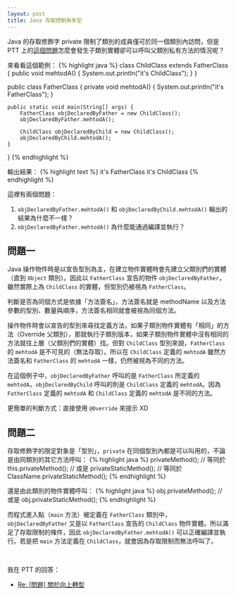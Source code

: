 ```yaml
---
layout: post
title: Java 存取控制與多型
---
```


Java 的存取修飾字 private 限制了類別的成員僅可於同一個類別內訪問，但是 PTT 上的[這個問題](http://www.ptt.cc/bbs/java/M.1475931276.A.45D.html)怎麼會發生子類別實體卻可以呼叫父類別私有方法的情況呢？

來看看這個範例：
{% highlight java %}
class ChildClass extends FatherClass {
	public void mehtodA() {
		System.out.println("it's ChildClass");
	}
}

public class FatherClass {
	private void mehtodA() {
		System.out.println("it's FatherClass");
	}
	
	public static void main(String[] args) {
		FatherClass objDeclaredByFather = new ChildClass();
		objDeclaredByFather.mehtodA();
		
		ChildClass objDeclaredByChild = new ChildClass();
		objDeclaredByChild.mehtodA();
	}
}
{% endhighlight %}

輸出結果：
{% highlight text %}
it's FatherClass
it's ChildClass
{% endhighlight %}

這裡有兩個問題：

1. `objDeclaredByFather.mehtodA()` 和 `objDeclaredByChild.mehtodA()` 輪出的結果為什麼不一樣？
2. `objDeclaredByFather.mehtodA()` 為什麼能通過編譯並執行？

## 問題一
Java 操作物件時是以宣告型別為主，在建立物件實體時會先建立父類別們的實體（直到 `Object` 類別）。因此以 `FatherClass` 宣告的物件 `objDeclaredByFather`，雖然實際上為 `ChildClass` 的實體，但型別仍被視為 `FatherClass`。

判斷是否為同個方式是依據「方法簽名」，方法簽名就是 methodName 以及方法參數的型別、數量與順序，方法簽名相同就會被視為同個方法。

操作物件時會以宣告的型別來尋找定義方法，如果子類別物件實體有「相同」的方法（Override 父類別），那就執行子類別版本，如果子類別物件實體中沒有相同的方法就往上層（父類別們的實體）找。但對 `ChildClass` 型別來說，`FatherClass` 的 `mehtodA` 是不可見的（無法存取）。所以在 `ChildClass` 定義的 `mehtodA` 雖然方法簽名和 `FatherClass` 的 `mehtodA` 一樣，仍然被視為不同的方法。

在這個例子中，`objDeclaredByFather` 呼叫的是 `FatherClass` 所定義的 `mehtodA`，`objDeclaredByChild` 呼叫的則是 `ChildClass` 定義的 `mehtodA`。因為 `FatherClass` 定義的 `mehtodA` 和 `ChildClass` 定義的 `mehtodA` 是不同的方法。

更簡單的判斷方式：直接使用 `@Override` 來提示 XD

## 問題二
存取修飾字的限定對象是「型別」，`private` 在同個型別內都是可以叫用的，不論是由同類別的其它方法呼叫：
{% highlight java %}
privateMethod();
// 等同於
this.privateMethod();
// 或是
privateStaticMethod();
// 等同於
ClassName.privateStaticMethod();
{% endhighlight %}

還是由此類別的物件實體呼叫：
{% highlight java %}
obj.privateMethod();
// 或是
obj.privateStaticMethod();
{% endhighlight %}

而程式進入點（`main` 方法）被定義在 `FatherClass` 類別中，`objDeclaredByFather` 又是以 `FatherClass` 宣告的 `ChildClass` 物件實體。所以滿足了存取限制的條件，因此 `objDeclaredByFather.mehtodA()` 可以正確編譯並執行。若是把 `main` 方法定義在 `ChildClass`，就會因為存取限制而無法呼叫了。

<br />

我在 PTT 的回答：

* [Re: [問題] 關於向上轉型](https://www.ptt.cc/bbs/java/M.1475950066.A.A65.html)
